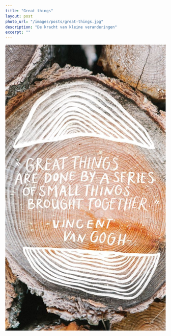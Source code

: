 ```yaml
---
title: "Great things"
layout: post
photo_url: "/images/posts/great-things.jpg"
description: "De kracht van kleine veranderingen"
excerpt: ""
---
```


![](/images/posts/great-things.jpg)

